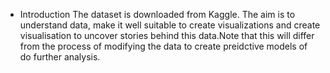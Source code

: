 * Introduction
  The dataset is downloaded from Kaggle.
  The aim is to understand data, make it well suitable to create visualizations and create visualisation to uncover
  stories behind this data.Note that this will differ from the process of modifying the data to create preidctive
  models of do further analysis.
